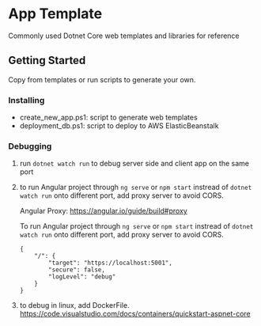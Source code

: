 # App Template

Commonly used Dotnet Core web templates and libraries for reference

## Getting Started

Copy from templates or run scripts to generate your own.

### Installing
* create_new_app.ps1: script to generate web templates 
* deployment_db.ps1: script to deploy to AWS ElasticBeanstalk
### Debugging
1. run `dotnet watch run` to debug server side and client app on the same port
2. to run Angular project through `ng serve` or `npm start` instread of `dotnet watch run` onto different port, add proxy server to avoid CORS.    

    Angular Proxy: https://angular.io/guide/build#proxy

    To run Angular project through `ng serve` or `npm start` instread of `dotnet watch run` onto different port, add proxy server to avoid CORS.    
    ```
    {
        "/": {
            "target": "https://localhost:5001",
            "secure": false,
            "logLevel": "debug"
        }
    }
    ```
3. to debug in linux, add DockerFile. https://code.visualstudio.com/docs/containers/quickstart-aspnet-core



